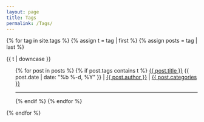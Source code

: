 ```yaml
---
layout: page
title: Tags
permalink: /Tags/
---
```


{% for tag in site.tags %}
  {% assign t = tag | first %}
  {% assign posts = tag | last %}

<div id="{{ t }}">{{ t | downcase }}</div>
<ul>
{% for post in posts %}
  {% if post.tags contains t %}
    <a class="post-link blacklink" href="{{ post.url | prepend: site.baseurl }}">{{ post.title }}</a>
      <span class="post-meta">{{ post.date | date: "%b %-d, %Y" }} | <a href="/{{ post.author }}">{{ post.author }}</a> | <a href="/{{ post.categories }}">{{ post.categories }}</a></span><hr />

  {% endif %}
{% endfor %}
</ul>
{% endfor %}
